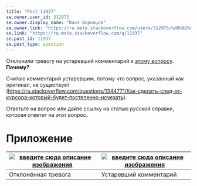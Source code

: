 ```yaml
---
title: "Post 11937"
se.owner.user_id: 312975
se.owner.display_name: "Вася Воронцов"
se.owner.link: "https://ru.meta.stackoverflow.com/users/312975/%d0%92%d0%b0%d1%81%d1%8f-%d0%92%d0%be%d1%80%d0%be%d0%bd%d1%86%d0%be%d0%b2"
se.link: "https://ru.meta.stackoverflow.com/q/11937"
se.post_id: 11937
se.post_type: question
---
```

<p>Отклонили тревогу на устаревший комментарий к <a href="https://ru.stackoverflow.com/questions/1344786/%d0%9a%d0%b0%d0%ba-%d1%81%d0%bb%d0%b5%d0%b4-%d0%be%d1%82-%d0%ba%d1%83%d1%80%d1%81%d0%be%d1%80%d0%b0-%d0%b2-%d0%b2%d0%b8%d0%b4%d0%b5-%d0%ba%d1%80%d0%b0%d1%81%d0%bd%d0%be%d0%b3%d0%be-%d1%81%d0%b2%d0%b5%d1%87%d0%b5%d0%bd%d0%b8%d0%b5">этому вопросу</a>. <strong>Почему?</strong></p>
<p>Считаю комментарий устаревшим, потому что вопрос, указанный как оригинал, не существует (<a href="https://ru.stackoverflow.com/questions/1344771/%d0%9a%d0%b0%d0%ba-%d1%81%d0%b4%d0%b5%d0%bb%d0%b0%d1%82%d1%8c-%d1%81%d0%bb%d0%b5%d0%b4-%d0%be%d1%82-%d0%ba%d1%83%d1%80%d1%81%d0%be%d1%80%d0%b0-%d0%ba%d0%be%d1%82%d0%be%d1%80%d1%8b%d0%b9-%d0%b1%d1%83%d0%b4%d0%b5%d1%82-%d0%bf%d0%be%d1%81%d1%82%d0%b5%d0%bf%d0%b5%d0%bd%d0%bd%d0%be-%d0%b8%d1%81%d1%87%d0%b5%d0%b7%d0%b0%d1%82%d1%8c">https://ru.stackoverflow.com/questions/1344771/Как-сделать-след-от-курсора-который-будет-постепенно-исчезать</a>).</p>
<p>Ответьте на вопрос или дайте ссылку на статью <em>русской</em> справки, которая ответит на этот вопрос.</p>
<h1>Приложение</h1>
<div class="s-table-container">
<table class="s-table">
<thead>
<tr>
<th><a href="https://i.stack.imgur.com/x59rG.png" rel="nofollow noreferrer"><img src="https://i.stack.imgur.com/x59rG.png" alt="введите сюда описание изображения" /></a></th>
<th><a href="https://i.stack.imgur.com/MpLsG.png" rel="nofollow noreferrer"><img src="https://i.stack.imgur.com/MpLsG.png" alt="введите сюда описание изображения" /></a></th>
</tr>
</thead>
<tbody>
<tr>
<td>Отклонённая тревога</td>
<td>Устаревший комментарий</td>
</tr>
</tbody>
</table>
</div>